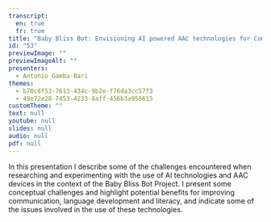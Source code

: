 ```yaml
---
transcript:
  en: true
  fr: true
title: "Baby Bliss Bot: Envisioning AI powered AAC technologies for Communication, Language Development, and Literacy"
id: "53"
previewImage: ""
previewImageAlt: ""
presenters:
  - Antonio Gamba-Bari
themes:
  - b70c8f53-7613-434c-9b2e-f76da3cc57f3
  - 49e72e28-7453-4233-8aff-456b3a956615
customTheme: ""
text: null
youtube: null
slides: null
audio: null
pdf: null
---
```

In this presentation I describe some of the challenges encountered when researching and experimenting with the use of AI technologies and AAC devices in the context of the Baby Bliss Bot Project. I present some conceptual challenges and highlight potential benefits for improving communication, language development and literacy, and indicate some of the issues involved in the use of these technologies.
